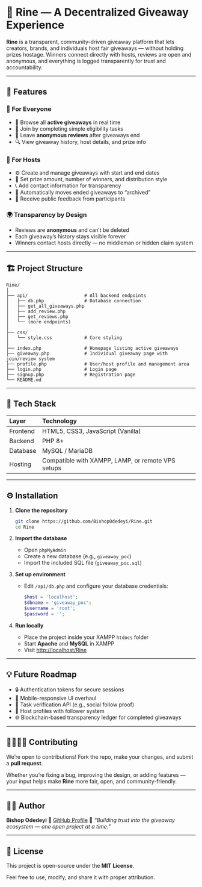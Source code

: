 # 🎁 Rine — A Decentralized Giveaway Experience

**Rine** is a transparent, community-driven giveaway platform that lets creators, brands, and individuals host fair giveaways — without holding prizes hostage.
Winners connect directly with hosts, reviews are open and anonymous, and everything is logged transparently for trust and accountability.

---

## 🚀 Features

### 🧩 For Everyone

* 🎉 Browse all **active giveaways** in real time
* 📝 Join by completing simple eligibility tasks
* 💬 Leave **anonymous reviews** after giveaways end
* 🔍 View giveaway history, host details, and prize info

### 👤 For Hosts

* ⚙️ Create and manage giveaways with start and end dates
* 📅 Set prize amount, number of winners, and distribution style
* 📞 Add contact information for transparency
* 🧾 Automatically moves ended giveaways to “archived”
* 💭 Receive public feedback from participants

### 🌍 Transparency by Design

* Reviews are **anonymous** and can’t be deleted
* Each giveaway’s history stays visible forever
* Winners contact hosts directly — no middleman or hidden claim system

---

## 🏗️ Project Structure

```
Rine/
│
├── api/                     # All backend endpoints
│   ├── db.php               # Database connection
│   ├── get_all_giveaways.php
│   ├── add_review.php
│   ├── get_reviews.php
│   └── (more endpoints)
│
├── css/
│   └── style.css            # Core styling
│
├── index.php                # Homepage listing active giveaways
├── giveaway.php             # Individual giveaway page with join/review system
├── profile.php              # User/host profile and management area
├── login.php                # Login page
├── signup.php               # Registration page
└── README.md
```

---

## 🧰 Tech Stack

| Layer    | Technology                                        |
| :------- | :------------------------------------------------ |
| Frontend | HTML5, CSS3, JavaScript (Vanilla)                 |
| Backend  | PHP 8+                                            |
| Database | MySQL / MariaDB                                   |
| Hosting  | Compatible with XAMPP, LAMP, or remote VPS setups |

---

## ⚙️ Installation

1. **Clone the repository**

   ```bash
   git clone https://github.com/BishopOdedeyi/Rine.git
   cd Rine
   ```

2. **Import the database**

   * Open `phpMyAdmin`
   * Create a new database (e.g., `giveaway_poc`)
   * Import the included SQL file (`giveaway_poc.sql`)

3. **Set up environment**

   * Edit `/api/db.php` and configure your database credentials:

     ```php
     $host = 'localhost';
     $dbname = 'giveaway_poc';
     $username = 'root';
     $password = '';
     ```

4. **Run locally**

   * Place the project inside your XAMPP `htdocs` folder
   * Start **Apache** and **MySQL** in XAMPP
   * Visit [http://localhost/Rine](http://localhost/Rine)

---

## 💡 Future Roadmap

* 🔒 Authentication tokens for secure sessions
* 📱 Mobile-responsive UI overhaul
* 🎯 Task verification API (e.g., social follow proof)
* 📢 Host profiles with follower system
* 🌐 Blockchain-based transparency ledger for completed giveaways

---

## 🫱🏽‍🫲🏽 Contributing

We’re open to contributions!
Fork the repo, make your changes, and submit a **pull request**.

Whether you’re fixing a bug, improving the design, or adding features — your input helps make **Rine** more fair, open, and community-friendly.

---

## 🧑‍💻 Author

**Bishop Odedeyi**
🔗 [GitHub Profile](https://github.com/BishopOdedeyi)
💬 *“Building trust into the giveaway ecosystem — one open project at a time.”*

---

## 🪪 License

This project is open-source under the **MIT License**.

Feel free to use, modify, and share it with proper attribution.
